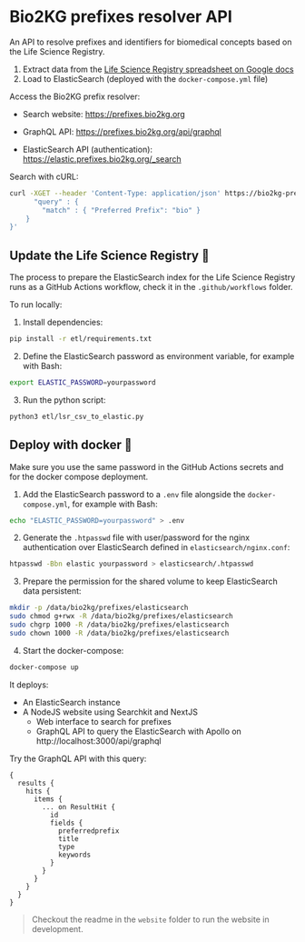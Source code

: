 # Bio2KG prefixes resolver API

An API to resolve prefixes and identifiers for biomedical concepts based on the Life Science Registry.

1. Extract data from the [Life Science Registry spreadsheet on Google docs](https://docs.google.com/spreadsheets/d/1c4DmQqTGS4ZvJU_Oq2MFnLk-3UUND6pWhuMoP8jgZhg/edit#gid=0)
2. Load to ElasticSearch (deployed with the `docker-compose.yml` file)

Access the Bio2KG prefix resolver:

* Search website: https://prefixes.bio2kg.org

* GraphQL API: https://prefixes.bio2kg.org/api/graphql

* ElasticSearch API (authentication): https://elastic.prefixes.bio2kg.org/_search

Search with cURL:

```bash
curl -XGET --header 'Content-Type: application/json' https://bio2kg-prefixes.137.120.31.102.nip.io/prefixes/_search -d '{
      "query" : {
        "match" : { "Preferred Prefix": "bio" }
    }
}'
```

##  Update the Life Science Registry 🐍

The process to prepare the ElasticSearch index for the Life Science Registry runs as a GitHub Actions workflow, check it in the `.github/workflows` folder.

To run locally:

1. Install dependencies:

```bash
pip install -r etl/requirements.txt
```

2. Define the ElasticSearch password as environment variable, for example with Bash:

```bash
export ELASTIC_PASSWORD=yourpassword
```

3. Run the python script:

```bash
python3 etl/lsr_csv_to_elastic.py
```

## Deploy with docker 🐳

Make sure you use the same password in the GitHub Actions secrets and for the docker compose deployment.

1. Add the ElasticSearch password to a `.env` file alongside the `docker-compose.yml`, for example with Bash:

```bash
echo "ELASTIC_PASSWORD=yourpassword" > .env
```

2. Generate the `.htpasswd` file with user/password for the nginx authentication over ElasticSearch defined in `elasticsearch/nginx.conf`:

```bash
htpasswd -Bbn elastic yourpassword > elasticsearch/.htpasswd
```

3. Prepare the permission for the shared volume to keep ElasticSearch data persistent:

```bash
mkdir -p /data/bio2kg/prefixes/elasticsearch
sudo chmod g+rwx -R /data/bio2kg/prefixes/elasticsearch
sudo chgrp 1000 -R /data/bio2kg/prefixes/elasticsearch
sudo chown 1000 -R /data/bio2kg/prefixes/elasticsearch
```

4. Start the docker-compose:

```bash
docker-compose up
```

It deploys:

* An ElasticSearch instance
* A NodeJS website using Searchkit and NextJS
  * Web interface to search for prefixes
  * GraphQL API to query the ElasticSearch with Apollo on http://localhost:3000/api/graphql

Try the GraphQL API with this query:

```gql
{
  results {
    hits {
      items {
        ... on ResultHit {
          id
          fields {
            preferredprefix
            title
            type
            keywords
          }
        }
      }
    }
  }
}
```

> Checkout the readme in the `website` folder to run the website in development.

